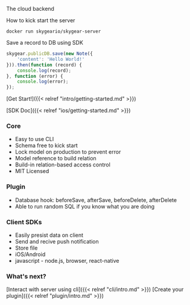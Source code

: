 The cloud backend

How to kick start the server
```
docker run skygeario/skygear-server
```

Save a record to DB using SDK

``` javascript
skygear.publicDB.save(new Note({
    'content': 'Hello World!'
})).then(function (record) {
    console.log(record);
}, function (error) {
    console.log(error);
});
```

[Get Start!]({{< relref "intro/getting-started.md" >}})

[SDK Doc]({{< relref "ios/getting-started.md" >}})

### Core

- Easy to use CLI
- Schema free to kick start
- Lock model on production to prevent error
- Model reference to build relation
- Build-in relation-based access control
- MIT Licensed

### Plugin

- Database hook: beforeSave, afterSave, beforeDelete, afterDelete
- Able to run random SQL if you know what you are doing

### Client SDKs

- Easily presist data on client
- Send and recive push notification
- Store file
- iOS/Android
- javascript - node.js, browser, react-native


### What's next?

[Interact with server using cli]({{< relref "cli/intro.md" >}})
[Create your plugin]({{< relref "plugin/intro.md" >}})
